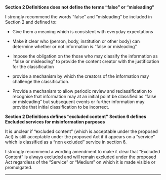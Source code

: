 **Section 2 Definitions does not define the terms “false” or “misleading”**

I strongly recommend the words “false” and “misleading” be included in Section 2 and
defined to:

  - Give them a meaning which is consistent with everyday expectations

  - Make it clear who (person, body, institution or other body) can determine whether or
not information is “false or misleading”

  - Impose the obligation on the those who may classify the information as “false or
misleading” to provide the content creator with the justification for the classification

  - provide a mechanism by which the creators of the information may challenge the
classification.

  - Provide a mechanism to allow periodic review and reclassification to recognise that
information may at an initial point be classified as “false or misleading” but
subsequent events or further information may provide that initial classification to be
incorrect.

**Section 2 Definitions defines “excluded content”**
**Section 6 defines Excluded services for misinformation purposes**

It is unclear if “excluded content” (which is acceptable under the proposed Act) is still
acceptable under the proposed Act if it appears on a “service” which is classified as a “non
excluded” service in section 6.

I strongly recommend a wording amendment to make it clear that “Excluded Content” is
always excluded and will remain excluded under the proposed Act regardless of the
“Service” or “Medium” on which it is made visible or promulgated.


-----

